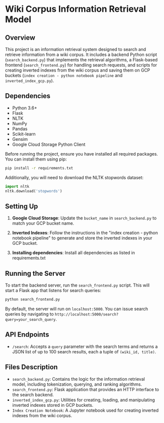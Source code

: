 # Wiki Corpus Information Retrieval Model

## Overview

This project is an information retrieval system designed to search and retrieve information from a wiki corpus. It includes a backend Python script (`search_backend.py`) that implements the retrieval algorithms, a Flask-based frontend (`search_frontend.py`) for handling search requests, and scripts for creating inverted indexes from the wiki corpus and saving them on GCP buckets (`index creation - python notebook pipeline` and `inverted_index_gcp.py`).

## Dependencies

- Python 3.6+
- Flask
- NLTK
- NumPy
- Pandas
- Scikit-learn
- Gensim
- Google Cloud Storage Python Client

Before running the project, ensure you have installed all required packages. You can install them using pip:

```bash
pip install -r requirements.txt
```

Additionally, you will need to download the NLTK stopwords dataset:

```python
import nltk
nltk.download('stopwords')
```

## Setting Up

1. **Google Cloud Storage**: Update the `bucket_name` in `search_backend.py` to match your GCP bucket name.

2. **Inverted Indexes**: Follow the instructions in the "index creation - python notebook pipeline" to generate and store the inverted indexes in your GCP bucket.

3. **Installing dependencies**: Install all dependencies as listed in requirements.txt

## Running the Server

To start the backend server, run the `search_frontend.py` script. This will start a Flask app that listens for search queries:

```bash
python search_frontend.py
```

By default, the server will run on `localhost:5000`. You can issue search queries by navigating to `http://localhost:5000/search?query=your_search_query`.

## API Endpoints

- `/search`: Accepts a `query` parameter with the search terms and returns a JSON list of up to 100 search results, each a tuple of `(wiki_id, title)`.

## Files Description

- `search_backend.py`: Contains the logic for the information retrieval model, including tokenization, querying, and ranking algorithms.
- `search_frontend.py`: Flask application that provides an HTTP interface to the search backend.
- `inverted_index_gcp.py`: Utilities for creating, loading, and manipulating inverted indexes stored in GCP buckets.
- `Index Creation Notebook`: A Jupyter notebook used for creating inverted indexes from the wiki corpus.




